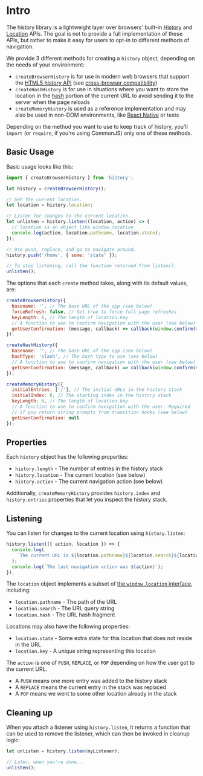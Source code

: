 # Intro

The history library is a lightweight layer over browsers' built-in [History](https://developer.mozilla.org/en-US/docs/Web/API/History) and [Location](https://developer.mozilla.org/en-US/docs/Web/API/Location) APIs. The goal is not to provide a full implementation of these APIs, but rather to make it easy for users to opt-in to different methods of navigation.

We provide 3 different methods for creating a `history` object, depending on the needs of your environment:

- `createBrowserHistory` is for use in modern web browsers that support the [HTML5 history API](http://diveintohtml5.info/history.html) (see [cross-browser compatibility](http://caniuse.com/#feat=history))
- `createHashHistory` is for use in situations where you want to store the location in the [hash](https://developer.mozilla.org/en-US/docs/Web/API/HTMLHyperlinkElementUtils/hash) portion of the current URL to avoid sending it to the server when the page reloads
- `createMemoryHistory` is used as a reference implementation and may also be used in non-DOM environments, like [React Native](https://facebook.github.io/react-native/) or tests

Depending on the method you want to use to keep track of history, you'll `import` (or `require`, if you're using CommonJS) only one of these methods.

## Basic Usage

Basic usage looks like this:

```js
import { createBrowserHistory } from 'history';

let history = createBrowserHistory();

// Get the current location.
let location = history.location;

// Listen for changes to the current location.
let unlisten = history.listen((location, action) => {
  // location is an object like window.location
  console.log(action, location.pathname, location.state);
});

// Use push, replace, and go to navigate around.
history.push('/home', { some: 'state' });

// To stop listening, call the function returned from listen().
unlisten();
```

The options that each `create` method takes, along with its default values, are:

```js
createBrowserHistory({
  basename: '', // The base URL of the app (see below)
  forceRefresh: false, // Set true to force full page refreshes
  keyLength: 6, // The length of location.key
  // A function to use to confirm navigation with the user (see below)
  getUserConfirmation: (message, callback) => callback(window.confirm(message))
});

createHashHistory({
  basename: '', // The base URL of the app (see below)
  hashType: 'slash', // The hash type to use (see below)
  // A function to use to confirm navigation with the user (see below)
  getUserConfirmation: (message, callback) => callback(window.confirm(message))
});

createMemoryHistory({
  initialEntries: ['/'], // The initial URLs in the history stack
  initialIndex: 0, // The starting index in the history stack
  keyLength: 6, // The length of location.key
  // A function to use to confirm navigation with the user. Required
  // if you return string prompts from transition hooks (see below)
  getUserConfirmation: null
});
```

## Properties

Each `history` object has the following properties:

- `history.length` - The number of entries in the history stack
- `history.location` - The current location (see below)
- `history.action` - The current navigation action (see below)

Additionally, `createMemoryHistory` provides `history.index` and `history.entries` properties that let you inspect the history stack.

## Listening

You can listen for changes to the current location using `history.listen`:

```js
history.listen(({ action, location }) => {
  console.log(
    `The current URL is ${location.pathname}${location.search}${location.hash}`
  );
  console.log(`The last navigation action was ${action}`);
});
```

The `location` object implements a subset of [the `window.location` interface](https://developer.mozilla.org/en-US/docs/Web/API/Location), including:

- `location.pathname` - The path of the URL
- `location.search` - The URL query string
- `location.hash` - The URL hash fragment

Locations may also have the following properties:

- `location.state` - Some extra state for this location that does not reside in the URL
- `location.key` - A unique string representing this location

The `action` is one of `PUSH`, `REPLACE`, or `POP` depending on how the user got to the current URL.

- A `PUSH` means one more entry was added to the history stack
- A `REPLACE` means the current entry in the stack was replaced
- A `POP` means we went to some other location already in the stack

## Cleaning up

When you attach a listener using `history.listen`, it returns a function that can be used to remove the listener, which can then be invoked in cleanup logic:

```js
let unlisten = history.listen(myListener);

// Later, when you're done...
unlisten();
```

